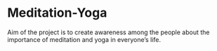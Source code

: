 # Meditation-Yoga
Aim of the project is to create awareness among the people about the importance of meditation and yoga in everyone’s life.
